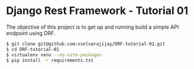 # Django Rest Framework - Tutorial 01
The objective of this project is to get up and running build a simple API endpoint using DRF.

```bash
$ git clone git@github.com:vselvarajijay/DRF-tutorial-01.git
$ cd DRF-tutorial-01
$ virtualenv venv --no-site-packages
$ pip install -r requirements.txt
```
